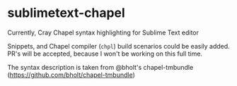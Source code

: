 # sublimetext-chapel
Currently, Cray Chapel syntax highlighting for Sublime Text editor

Snippets, and Chapel compiler (`chpl`) build scenarios could be easily added. PR's will be accepted, because I won't be working on this full time.

The syntax description is taken from @bholt's chapel-tmbundle (https://github.com/bholt/chapel-tmbundle)

